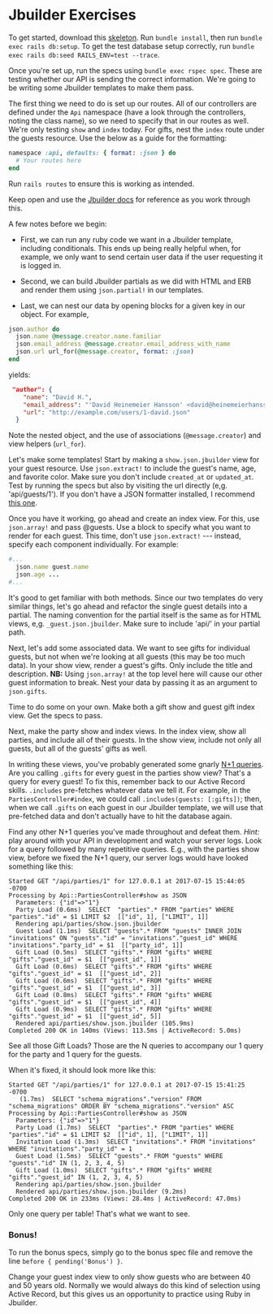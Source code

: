 # Jbuilder Exercises

To get started, download this [skeleton][jbuilder-zip].  Run `bundle install`, then run `bundle exec rails db:setup`. To get the test database setup correctly, run `bundle exec rails db:seed RAILS_ENV=test --trace`.

Once you're set up, run the specs using `bundle exec rspec spec`. These are
testing whether our API is sending the correct information. We're going to
be writing some Jbuilder templates to make them pass.

The first thing we need to do is set up our routes. All of our controllers are
defined under the `Api` namespace (have a look through the controllers, noting
the class name), so we need to specify that in our routes as well. We're only
testing `show` and `index` today. For gifts, nest the `index` route under the
guests resource. Use the below as a guide for the formatting:

```ruby
namespace :api, defaults: { format: :json } do
  # Your routes here
end
```

Run `rails routes` to ensure this is working as intended.

Keep open and use the [Jbuilder docs][docs-link] for reference as you work through this.

A few notes before we begin:

* First, we can run any ruby code we
want in a Jbuilder template, including conditionals. This ends up being really
helpful when, for example, we only want to send certain user data if the user
requesting it is logged in.
+ Second, we can build Jbuilder partials as we did
with HTML and ERB and render them using `json.partial!` in our templates.
* Last, we can nest our
data by opening blocks for a given key in our object. For example,

```ruby
json.author do
  json.name @message.creator.name.familiar
  json.email_address @message.creator.email_address_with_name
  json.url url_for(@message.creator, format: :json)
end
```

yields:

```json
 "author": {
    "name": "David H.",
    "email_address": "'David Heinemeier Hansson' <david@heinemeierhansson.com>",
    "url": "http://example.com/users/1-david.json"
  }
```

Note the nested object, and the use of associations
(`@message.creator`) and view helpers (`url_for`).

Let's make some templates! Start by making a `show.json.jbuilder` view for your
guest resource. Use `json.extract!` to include the guest's name, age, and
favorite color. Make sure you don't include `created_at` or `updated_at`. Test
by running the specs but also by visiting the url directly (e,g.
'api/guests/1'). If you don't have a JSON formatter installed, I recommend
[this one][formatter-link].

Once you have it working, go ahead and create an index view. For this, use
`json.array!` and pass @guests. Use a block to specify what you want to render
for each guest. This time, don't use `json.extract!` --- instead, specify each
component individually. For example:

```ruby
#...
  json.name guest.name
  json.age ...
#...
```

It's good to get familiar with both methods. Since our two templates do very similar
things, let's go ahead and refactor the single guest details into a partial.
The naming convention for the partial itself is the same as for HTML views, e,g.
`_guest.json.jbuilder`. Make sure to include 'api/' in your partial path.

Next, let's add some associated data. We want to see gifts for individual
guests, but not when we're looking at all guests (this may be too much data). In
your show view, render a guest's gifts. Only include the title and description.
**NB:** Using `json.array!` at the top level here will cause our other guest
information to break. Nest your data by passing it as an argument to
`json.gifts`.

Time to do some on your own. Make both a gift show and guest gift index view. Get the specs
to pass.

Next, make the party show and index views. In the index view, show all parties,
and include all of their guests. In the show view, include not only all guests,
but all of the guests' gifts as well.

In writing these views, you've probably generated some gnarly [N+1 queries][n_plus_one]. Are you
calling `.gifts` for every guest in the parties show view? That's a query for every guest!
To fix this, remember back to our Active Record skills. `.includes` pre-fetches whatever data we
tell it. For example, in the `PartiesController#index`, we could call `.includes(guests: [:gifts])`;
then, when we call `.gifts` on each guest in our Jbuilder template, we will use that pre-fetched data
and don't actually have to hit the database again.

Find any other N+1 queries you've made throughout and defeat them. _Hint:_ play around
with your API in development and watch your server logs. Look for a query followed by many
repetitive queries. E.g., with the parties show view, before we fixed the N+1 query, our server
logs would have looked something like this:

```
Started GET "/api/parties/1" for 127.0.0.1 at 2017-07-15 15:44:05 -0700
Processing by Api::PartiesController#show as JSON
  Parameters: {"id"=>"1"}
  Party Load (0.6ms)  SELECT  "parties".* FROM "parties" WHERE "parties"."id" = $1 LIMIT $2  [["id", 1], ["LIMIT", 1]]
  Rendering api/parties/show.json.jbuilder
  Guest Load (1.1ms)  SELECT "guests".* FROM "guests" INNER JOIN "invitations" ON "guests"."id" = "invitations"."guest_id" WHERE "invitations"."party_id" = $1  [["party_id", 1]]
  Gift Load (0.5ms)  SELECT "gifts".* FROM "gifts" WHERE "gifts"."guest_id" = $1  [["guest_id", 1]]
  Gift Load (0.6ms)  SELECT "gifts".* FROM "gifts" WHERE "gifts"."guest_id" = $1  [["guest_id", 2]]
  Gift Load (0.6ms)  SELECT "gifts".* FROM "gifts" WHERE "gifts"."guest_id" = $1  [["guest_id", 3]]
  Gift Load (0.8ms)  SELECT "gifts".* FROM "gifts" WHERE "gifts"."guest_id" = $1  [["guest_id", 4]]
  Gift Load (0.9ms)  SELECT "gifts".* FROM "gifts" WHERE "gifts"."guest_id" = $1  [["guest_id", 5]]
  Rendered api/parties/show.json.jbuilder (105.9ms)
Completed 200 OK in 140ms (Views: 113.5ms | ActiveRecord: 5.0ms)
```

See all those Gift Loads? Those are the N queries to accompany our 1 query for the party and 1 query for the guests.

When it's fixed, it should look more like this:

```
Started GET "/api/parties/1" for 127.0.0.1 at 2017-07-15 15:41:25 -0700
   (1.7ms)  SELECT "schema_migrations"."version" FROM "schema_migrations" ORDER BY "schema_migrations"."version" ASC
Processing by Api::PartiesController#show as JSON
  Parameters: {"id"=>"1"}
  Party Load (1.7ms)  SELECT  "parties".* FROM "parties" WHERE "parties"."id" = $1 LIMIT $2  [["id", 1], ["LIMIT", 1]]
  Invitation Load (1.3ms)  SELECT "invitations".* FROM "invitations" WHERE "invitations"."party_id" = 1
  Guest Load (1.5ms)  SELECT "guests".* FROM "guests" WHERE "guests"."id" IN (1, 2, 3, 4, 5)
  Gift Load (1.0ms)  SELECT "gifts".* FROM "gifts" WHERE "gifts"."guest_id" IN (1, 2, 3, 4, 5)
  Rendering api/parties/show.json.jbuilder
  Rendered api/parties/show.json.jbuilder (9.2ms)
Completed 200 OK in 233ms (Views: 28.4ms | ActiveRecord: 47.0ms)
```

Only one query per table! That's what we want to see.

### Bonus!

To run the bonus specs, simply go to the bonus spec file and remove the line `before { pending('Bonus') }`.

Change your guest index view to only show guests who are between 40
and 50 years old. Normally we would always do this kind of selection using
Active Record, but this gives us an opportunity to practice using Ruby in Jbuilder.

[n_plus_one]: https://github.com/appacademy/curriculum/blob/master/react/projects/jbuilder/sql/readings/joins.md#the-n1-selects-problem
[jbuilder-zip]: http://assets.aaonline.io/fullstack/react/projects/jbuilder/skeleton.zip?
[formatter-link]: https://chrome.google.com/webstore/detail/json-formatter/bcjindcccaagfpapjjmafapmmgkkhgoa?hl=en
[docs-link]: https://github.com/rails/jbuilder

